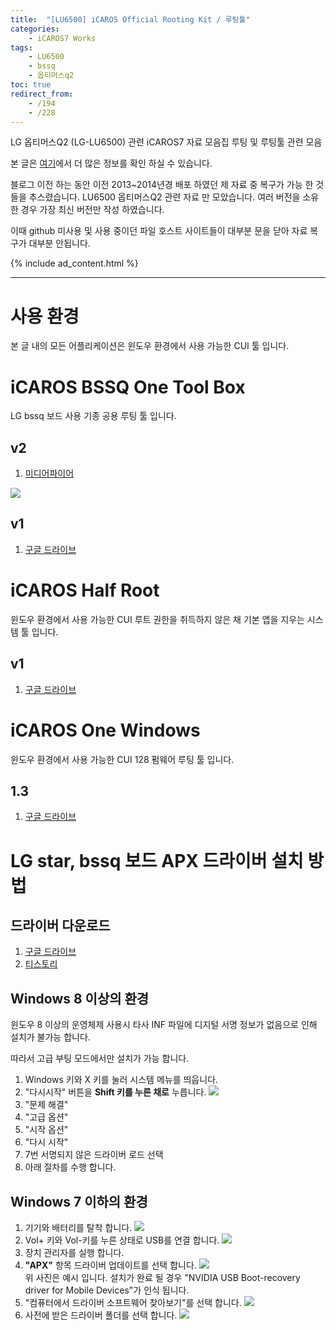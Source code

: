 ```yaml
---
title:  "[LU6500] iCAROS Official Rooting Kit / 루팅툴"
categories:
    - iCAROS7 Works
tags:
    - LU6500
    - bssq
    - 옵티머스q2
toc: true
redirect_from:
    - /194
    - /228
---
```

LG 옵티머스Q2 (LG-LU6500) 관련 iCAROS7 자료 모음집
루팅 및 루팅툴 관련 모음

본 글은 [여기](https://minnote.net/icaros7%20works/BSSQ-Download/)에서 더 많은 정보를 확인 하실 수 있습니다.

블로그 이전 하는 동안 이전 2013~2014년경 배포 하였던 제 자료 중 복구가 가능 한 것들을 추스렸습니다.
LU6500 옵티머스Q2 관련 자료 만 모았습니다. 여러 버전을 소유한 경우 가장 최신 버전만 작성 하였습니다.

이때 github 미사용 및 사용 중이던 파일 호스트 사이트들이 대부분 문을 닫아 자료 복구가 대부분 안됩니다.

{% include ad_content.html %}

<hr>

# 사용 환경
본 글 내의 모든 어플리케이션은 윈도우 환경에서 사용 가능한 CUI 툴 입니다.

# iCAROS BSSQ One Tool Box
LG bssq 보드 사용 기종 공용 루팅 툴 입니다.

## v2
1. [미디어파이어](http://www.mediafire.com/download/t32ncpcjail4b5u/Icaros_BSSQ_One_Tool_Box_Dev.2.zip)

![](/assets/2021-01-23-LU6500-iCAROS-RootKit/1.jpg)

## v1
1. [구글 드라이브](https://drive.google.com/file/d/1tG9OxCGXHvSGOamCtSwtcn_AFBlyV_4p/view?usp=sharing)

# iCAROS Half Root
윈도우 환경에서 사용 가능한 CUI 루트 권한을 취득하지 않은 채 기본 앱을 지우는 시스템 툴 입니다.

## v1
1. <a href="https://drive.google.com/file/d/1sUbETGBxGKktLel9sCFeIfYvBQyksh37/view?usp=sharing" target="_blank">구글 드라이브</a>

# iCAROS One Windows
윈도우 환경에서 사용 가능한 CUI 128 펌웨어 루팅 툴 입니다.

## 1.3
1. <a href="https://drive.google.com/file/d/1LvVM4BPtyQjs5Nj8iLrfBb2rPfNrU4i4/view?usp=sharing" target="_blank">구글 드라이브</a>

# LG star, bssq 보드 APX 드라이버 설치 방법
## 드라이버 다운로드
1. [구글 드라이브](https://drive.google.com/file/d/1bKY5WYZ7_khyupuRRdfj76EWfp1N0a6A/view?usp=sharing)
2. [티스토리](https://minnote.tistory.com/attachment/cfile2.uf@210F473B55F44A9710135A.zip)

## Windows 8 이상의 환경
윈도우 8 이상의 운영체제 사용시 타사 INF 파일에 디지털 서명 정보가 없음으로 인해 설치가 불가능 합니다.

따라서 고급 부팅 모드에서만 설치가 가능 합니다.

1. Windows 키와 X 키를 눌러 시스템 메뉴를 띄웁니다.
2. "다시시작" 버튼을 **Shift 키를 누른 채로** 누릅니다.
   ![](/assets/2021-01-23-LU6500-iCAROS-RootKit/8.png)
3. "문제 해결"
4. "고급 옵션"
5. "시작 옵션"
6. "다시 시작"
7. 7번 서명되지 않은 드라이버 로드 선택
8. 아래 절차를 수행 합니다.

## Windows 7 이하의 환경

1. 기기와 배터리를 탈착 합니다.
   ![](/assets/2021-01-23-LU6500-iCAROS-RootKit/2.jpg)
2. Vol+ 키와 Vol-키를 누른 상태로 USB를 연결 합니다.
   ![](/assets/2021-01-23-LU6500-iCAROS-RootKit/3.png)
3. 장치 관리자를 실행 합니다.
4. **"APX"** 항목 드라이버 업데이트를 선택 합니다.
   ![](/assets/2021-01-23-LU6500-iCAROS-RootKit/5.png)   
   위 사진은 예시 입니다. 설치가 완료 될 경우 "NVIDIA USB Boot-recovery driver for Mobile Devices"가 인식 됩니다.
5. "컴퓨터에서 드라이버 소프트웨어 찾아보기"를 선택 합니다.
   ![](/assets/2021-01-23-LU6500-iCAROS-RootKit/6.png)
6. 사전에 받은 드라이버 폴더를 선택 합니다.
   ![](/assets/2021-01-23-LU6500-iCAROS-RootKit/7.png)